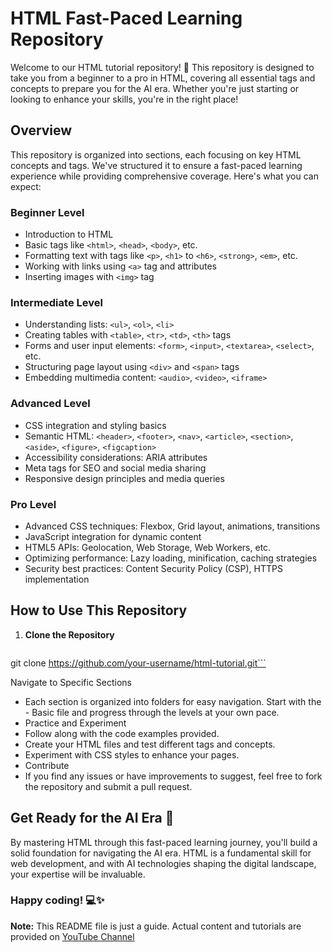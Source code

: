 # HTML Fast-Paced Learning Repository

Welcome to our HTML tutorial repository! 🚀 This repository is designed to take you from a beginner to a pro in HTML, covering all essential tags and concepts to prepare you for the AI era. Whether you're just starting or looking to enhance your skills, you're in the right place!

## Overview

This repository is organized into sections, each focusing on key HTML concepts and tags. We've structured it to ensure a fast-paced learning experience while providing comprehensive coverage. Here's what you can expect:

### Beginner Level
- Introduction to HTML
- Basic tags like `<html>`, `<head>`, `<body>`, etc.
- Formatting text with tags like `<p>`, `<h1>` to `<h6>`, `<strong>`, `<em>`, etc.
- Working with links using `<a>` tag and attributes
- Inserting images with `<img>` tag

### Intermediate Level
- Understanding lists: `<ul>`, `<ol>`, `<li>`
- Creating tables with `<table>`, `<tr>`, `<td>`, `<th>` tags
- Forms and user input elements: `<form>`, `<input>`, `<textarea>`, `<select>`, etc.
- Structuring page layout using `<div>` and `<span>` tags
- Embedding multimedia content: `<audio>`, `<video>`, `<iframe>`

### Advanced Level
- CSS integration and styling basics
- Semantic HTML: `<header>`, `<footer>`, `<nav>`, `<article>`, `<section>`, `<aside>`, `<figure>`, `<figcaption>`
- Accessibility considerations: ARIA attributes
- Meta tags for SEO and social media sharing
- Responsive design principles and media queries

### Pro Level
- Advanced CSS techniques: Flexbox, Grid layout, animations, transitions
- JavaScript integration for dynamic content
- HTML5 APIs: Geolocation, Web Storage, Web Workers, etc.
- Optimizing performance: Lazy loading, minification, caching strategies
- Security best practices: Content Security Policy (CSP), HTTPS implementation

## How to Use This Repository

1. **Clone the Repository**
   ```bash
git clone https://github.com/your-username/html-tutorial.git```

Navigate to Specific Sections
- Each section is organized into folders for easy navigation. Start with the - Basic file and progress through the levels at your own pace.
- Practice and Experiment
- Follow along with the code examples provided.
- Create your HTML files and test different tags and concepts.
- Experiment with CSS styles to enhance your pages.
- Contribute
- If you find any issues or have improvements to suggest, feel free to fork the repository and submit a pull request.

## Get Ready for the AI Era 🤖

By mastering HTML through this fast-paced learning journey, you'll build a solid foundation for navigating the AI era. HTML is a fundamental skill for web development, and with AI technologies shaping the digital landscape, your expertise will be invaluable.

### Happy coding! 💻✨

**Note:** This README file is just a guide. Actual content and tutorials are provided on [YouTube Channel](https://www.youtube.com/playlist?list=PLukishtN4YG1X3TKmcEk0pn_x3F4q-b5e)